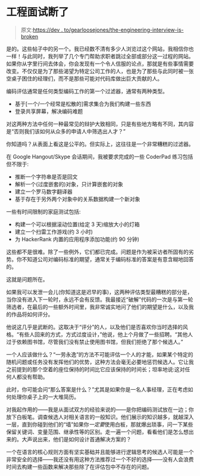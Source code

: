 # 工程面试断了

> 原文:[https://dev . to/gearloosejones/the-engineering-interview-is-broken](https://dev.to/gearloosejones/the-engineering-interview-is-broken)

是的。这些帖子中的另一个。我已经数不清有多少人浏览过这个网站，我相信你也一样！与此同时，我列举了几个专门帮助求职者跳过全部或部分这一过程的网站。如果你从字里行间去体会，你会发现有一个令人信服的论点，那就是有些事情需要改变。不仅仅是为了那些渴望为特定公司工作的人，也是为了那些与此同时被一张空桌子困住的经理们，而不是那些可能对代码库做出巨大贡献的人。

编码评估通常是任何类型编码工作的第一个过滤器，通常有两种类型。

*   基于[一个/一个经常是松散的]需求集合为我们构建一些东西
*   登录共享屏幕，解决编码难题

对这两种方法中任何一种最常见的辩护大致相同，只是有些地方略有不同，其内容是“否则我们该如何从众多的申请人中筛选出人才？”

你知道吗？从表面上看这是公平的。但实际上，这往往是一个非常糟糕的过滤器。

在 Google Hangout/Skype 会话期间，我被要求完成的一些 CoderPad 练习包括但不限于:

*   推断一个字符串是否是回文
*   解析一个(过度嵌套的)对象，只计算嵌套的对象
*   建立一个罗马数字翻译器
*   基于存在于另外两个对象中的关系数据构建一个新对象

一些有时间限制的家庭测试包括:

*   构建一个可以根据滚动位置(给定 3 天)缩放大小的灯箱
*   建立一个扫雷工作游戏(约 3 小时)
*   为 HackerRank 内置的应用程序添加功能(约 90 分钟)

这些都不是很难。除了一些例外，它们都已完成。问题是作为被采访者所固有的劣势。你不知道公司对编码标准的期望，通常关于编码标准的答案是有意含糊地回答的。

这就是问题所在。

如果我可以发泄一会儿(你知道这是迟早的事)，这两种评估类型最糟糕的部分是，当你没有进入下一轮时，永远不会有反馈。我最接近“破解”代码的一次是与第一轮筛选者，在最后的一些额外时间里，我非常诚实地问了他们的期望是什么，以及我的作品将如何评分。

他说这几乎是武断的。这取决于“评分”的人，以及他们是否喜欢你当时选择的风格。“有些人回来的方式，方式过度设计，”他说，他上个月做了一些招聘。“其他人过于依赖图书馆，尽管我们没有禁止使用图书馆，但我们拒绝了那个候选人。”

一个人应该做什么？“一劳永逸”的方法不可能评估一个人的才能，如果某个特定的随机问题或任务没有发挥他们的优势，这种方法会毫无必要地惩罚候选人。它让我之前提到的那个空着的座位保持的时间比它应该保持的时间长；坦率地说:这对任何人都没有帮助。

此时，你可能会问“那么答案是什么？”尤其是如果你是一名人事经理，正在考虑如何处理你桌子上的一大堆简历。

对我起作用的——我是从面试双方的经验来说的——是你把编码测试放在一边；你放下白板笔。调查候选人对相关语言的一般知识。他们展示的知识越多，就越深入一层，直到你碰到他们的“墙”如果你*一定要*使用白板，那就爆出琐事，问一下某些保留关键词、变量范围、继承性等的区别。走一遍一个问题，看看他们是怎么想出来的。大声说出来，他们是如何设计首通解决方案的？

一个在语言的核心规则方面有坚实基础并且能够进行逻辑思考的候选人可能是一个非常安全的选择——我还没有用这种方法推荐过一个不好的选择——没有人会浪费时间去构建一些函数来解决那些除了在评估包中不存在的问题。